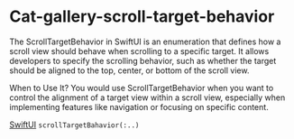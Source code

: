 # Cat-gallery-scroll-target-behavior
The ScrollTargetBehavior in SwiftUI is an enumeration that defines how a scroll view should behave when scrolling to a specific target. It allows developers to specify the scrolling behavior, such as whether the target should be aligned to the top, center, or bottom of the scroll view.

When to Use It?
You would use ScrollTargetBehavior when you want to control the alignment of a target view within a scroll view, especially when implementing features like navigation or focusing on specific content.

[SwiftUI]([url](https://developer.apple.com/documentation/swiftui/scrolltargetbehavior)) `scrollTargetBahavior(:..)`
